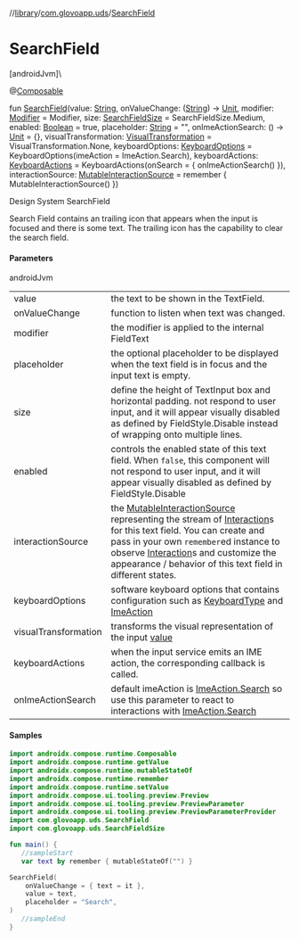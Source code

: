 //[library](../../index.md)/[com.glovoapp.uds](index.md)/[SearchField](-search-field.md)

# SearchField

[androidJvm]\

@[Composable](https://developer.android.com/reference/kotlin/androidx/compose/runtime/Composable.html)

fun [SearchField](-search-field.md)(value: [String](https://kotlinlang.org/api/latest/jvm/stdlib/kotlin/-string/index.html), onValueChange: ([String](https://kotlinlang.org/api/latest/jvm/stdlib/kotlin/-string/index.html)) -&gt; [Unit](https://kotlinlang.org/api/latest/jvm/stdlib/kotlin/-unit/index.html), modifier: [Modifier](https://developer.android.com/reference/kotlin/androidx/compose/ui/Modifier.html) = Modifier, size: [SearchFieldSize](-search-field-size/index.md) = SearchFieldSize.Medium, enabled: [Boolean](https://kotlinlang.org/api/latest/jvm/stdlib/kotlin/-boolean/index.html) = true, placeholder: [String](https://kotlinlang.org/api/latest/jvm/stdlib/kotlin/-string/index.html) = &quot;&quot;, onImeActionSearch: () -&gt; [Unit](https://kotlinlang.org/api/latest/jvm/stdlib/kotlin/-unit/index.html) = {}, visualTransformation: [VisualTransformation](https://developer.android.com/reference/kotlin/androidx/compose/ui/text/input/VisualTransformation.html) = VisualTransformation.None, keyboardOptions: [KeyboardOptions](https://developer.android.com/reference/kotlin/androidx/compose/foundation/text/KeyboardOptions.html) = KeyboardOptions(imeAction = ImeAction.Search), keyboardActions: [KeyboardActions](https://developer.android.com/reference/kotlin/androidx/compose/foundation/text/KeyboardActions.html) = KeyboardActions(onSearch = { onImeActionSearch() }), interactionSource: [MutableInteractionSource](https://developer.android.com/reference/kotlin/androidx/compose/foundation/interaction/MutableInteractionSource.html) = remember { MutableInteractionSource() })

Design System SearchField

Search Field contains an trailing icon that appears when the input is focused and there is some text. The trailing icon has the capability to clear the search field.

#### Parameters

androidJvm

| | |
|---|---|
| value | the text to be shown in the TextField. |
| onValueChange | function to listen when text was changed. |
| modifier | the modifier is applied to the internal FieldText |
| placeholder | the optional placeholder to be displayed when the text field is in focus and the input text is empty. |
| size | define the height of TextInput box and horizontal padding. not respond to user input, and it will appear visually disabled as defined by FieldStyle.Disable instead of wrapping onto multiple lines. |
| enabled | controls the enabled state of this text field. When `false`, this component will not respond to user input, and it will appear visually disabled as defined by FieldStyle.Disable |
| interactionSource | the [MutableInteractionSource](https://developer.android.com/reference/kotlin/androidx/compose/foundation/interaction/MutableInteractionSource.html) representing the stream of [Interaction](https://developer.android.com/reference/kotlin/androidx/compose/foundation/interaction/Interaction.html)s for this text field. You can create and pass in your own `remember`ed instance to observe [Interaction](https://developer.android.com/reference/kotlin/androidx/compose/foundation/interaction/Interaction.html)s and customize the appearance / behavior of this text field in different states. |
| keyboardOptions | software keyboard options that contains configuration such as [KeyboardType](https://developer.android.com/reference/kotlin/androidx/compose/ui/text/input/KeyboardType.html) and [ImeAction](https://developer.android.com/reference/kotlin/androidx/compose/ui/text/input/ImeAction.html) |
| visualTransformation | transforms the visual representation of the input [value](-search-field.md) |
| keyboardActions | when the input service emits an IME action, the corresponding callback is called. |
| onImeActionSearch | default imeAction is [ImeAction.Search](https://developer.android.com/reference/kotlin/androidx/compose/ui/text/input/ImeAction.Companion.html#search) so use this parameter to react to interactions with [ImeAction.Search](https://developer.android.com/reference/kotlin/androidx/compose/ui/text/input/ImeAction.Companion.html#search) |

#### Samples

```kotlin
import androidx.compose.runtime.Composable
import androidx.compose.runtime.getValue
import androidx.compose.runtime.mutableStateOf
import androidx.compose.runtime.remember
import androidx.compose.runtime.setValue
import androidx.compose.ui.tooling.preview.Preview
import androidx.compose.ui.tooling.preview.PreviewParameter
import androidx.compose.ui.tooling.preview.PreviewParameterProvider
import com.glovoapp.uds.SearchField
import com.glovoapp.uds.SearchFieldSize

fun main() { 
   //sampleStart 
   var text by remember { mutableStateOf("") }

SearchField(
    onValueChange = { text = it },
    value = text,
    placeholder = "Search",
) 
   //sampleEnd
}
```

